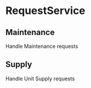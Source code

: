 # RequestService

## Maintenance
Handle Maintenance requests

## Supply
Handle Unit Supply requests
